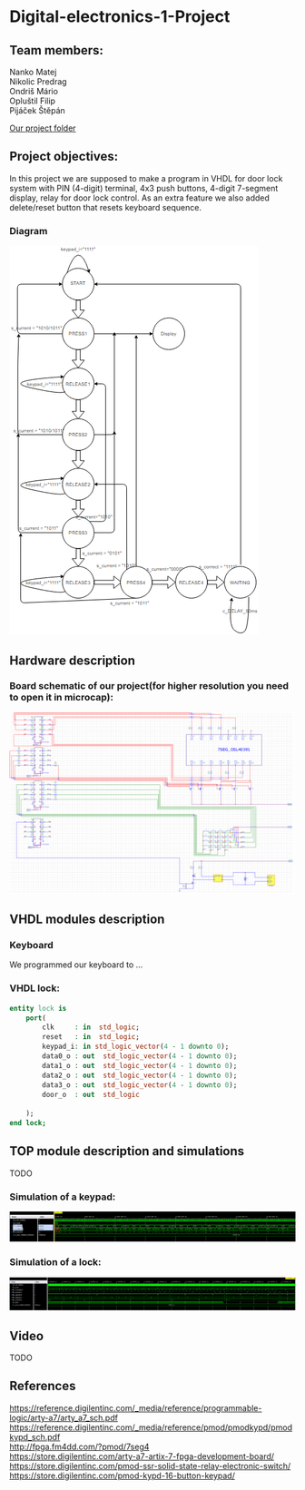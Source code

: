 # Digital-electronics-1-Project

## Team members: 
Nanko     Matej <br>
Nikolic   Predrag <br>
Ondriš    Mário <br>
Opluštil  Filip <br>
Pijáček   Štěpán <br>

[Our project folder](https://github.com/xnanko00/Digital-electronics-1-Project)

## Project objectives:
In this project we are supposed to make a program in VHDL for door lock system with PIN (4-digit) terminal, 4x3 push buttons, 4-digit 7-segment display, relay for door lock control. As an extra feature we also added delete/reset button that resets keyboard sequence.

### Diagram

![Diagram](images/diagram.png)

## Hardware description 

### Board schematic of our project(for higher resolution you need to open it in microcap):

![Schematic](images/schematic.png)

## VHDL modules description 

### Keyboard
We programmed our keyboard to ...

### VHDL lock:
```vhdl
entity lock is
    port(
        clk     : in  std_logic;
        reset   : in  std_logic;
        keypad_i: in std_logic_vector(4 - 1 downto 0);
        data0_o : out  std_logic_vector(4 - 1 downto 0);
        data1_o : out  std_logic_vector(4 - 1 downto 0);
        data2_o : out  std_logic_vector(4 - 1 downto 0);
        data3_o : out  std_logic_vector(4 - 1 downto 0);
        door_o  : out  std_logic

    );
end lock;
```

## TOP module description and simulations
TODO

### Simulation of a keypad:
![KeypadSimulation](images/simulation_keypad.png)

### Simulation of a lock:
![LockSimulation](images/simulation1.png)

## Video
TODO

## References 

https://reference.digilentinc.com/_media/reference/programmable-logic/arty-a7/arty_a7_sch.pdf <br>
https://reference.digilentinc.com/_media/reference/pmod/pmodkypd/pmodkypd_sch.pdf <br>
http://fpga.fm4dd.com/?pmod/7seg4 <br>
https://store.digilentinc.com/arty-a7-artix-7-fpga-development-board/ <br>
https://store.digilentinc.com/pmod-ssr-solid-state-relay-electronic-switch/ <br>
https://store.digilentinc.com/pmod-kypd-16-button-keypad/ <br>
